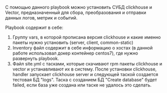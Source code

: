 С помощью данного playbook можно установить СУБД clickhouse и Vector, предназначенный для сбора, 
преобразования и отправки данных логов, метрик и событий.

Playbook содержит в себе:
1. Группу vars, в которой прописана версия clickhouse и какие именно пакеты 
нужно установить (server, client, common-static)
2. Inventory файл содержит в себе информацию о хостах 
(в данной работе использовал докер контейнер centos7), где нужно развернуть playbook.
3. Файл site.yml с тасками, которые скачивают rpm пакеты clickhouse и vector и устанавливают их в систему.
После установки clickhouse, handler запускает clickhouse server и 
следующей таской создается тестовая БД "logs".
Таска с созданием БД "Create database" будет failed, если база уже создана или таске не удалось это сделать.
